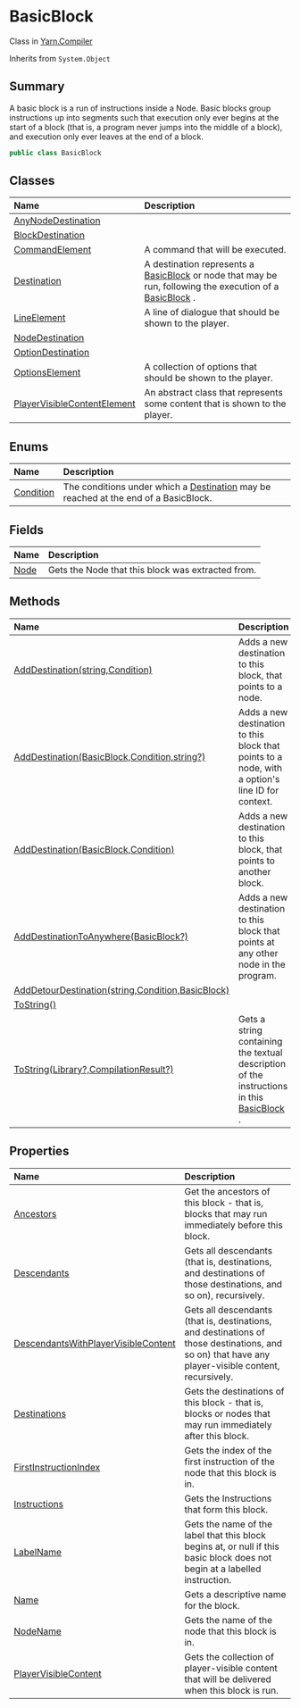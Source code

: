 # BasicBlock

Class in [Yarn.Compiler](/docs/api/csharp/yarn.compiler.md)

Inherits from `System.Object`

## Summary


A basic block is a run of instructions inside a Node. Basic blocks group
instructions up into segments such that execution only ever begins at
the start of a block (that is, a program never jumps into the middle of
a block), and execution only ever leaves at the end of a block.


```csharp
public class BasicBlock
```

## Classes

|Name|Description|
|:---|:---|
|[AnyNodeDestination](/docs/api/csharp/yarn.compiler.basicblock.anynodedestination.md)||
|[BlockDestination](/docs/api/csharp/yarn.compiler.basicblock.blockdestination.md)||
|[CommandElement](/docs/api/csharp/yarn.compiler.basicblock.commandelement.md)|A command that will be executed.|
|[Destination](/docs/api/csharp/yarn.compiler.basicblock.destination.md)|A destination represents a  <a href="yarn.compiler.basicblock.md">BasicBlock</a>  or node that may be run, following the execution of a  <a href="yarn.compiler.basicblock.md">BasicBlock</a> .|
|[LineElement](/docs/api/csharp/yarn.compiler.basicblock.lineelement.md)|A line of dialogue that should be shown to the player.|
|[NodeDestination](/docs/api/csharp/yarn.compiler.basicblock.nodedestination.md)||
|[OptionDestination](/docs/api/csharp/yarn.compiler.basicblock.optiondestination.md)||
|[OptionsElement](/docs/api/csharp/yarn.compiler.basicblock.optionselement.md)|A collection of options that should be shown to the player.|
|[PlayerVisibleContentElement](/docs/api/csharp/yarn.compiler.basicblock.playervisiblecontentelement.md)|An abstract class that represents some content that is shown to the player.|

## Enums

|Name|Description|
|:---|:---|
|[Condition](/docs/api/csharp/yarn.compiler.basicblock.condition.md)|The conditions under which a  <a href="yarn.compiler.basicblock.destination.md">Destination</a>  may be reached at the end of a BasicBlock.|

## Fields

|Name|Description|
|:---|:---|
|[Node](/docs/api/csharp/yarn.compiler.basicblock.node.md)|Gets the Node that this block was extracted from.|

## Methods

|Name|Description|
|:---|:---|
|[AddDestination(string,Condition)](/docs/api/csharp/yarn.compiler.basicblock.adddestination-2.md)|Adds a new destination to this block, that points to a node.|
|[AddDestination(BasicBlock,Condition,string?)](/docs/api/csharp/yarn.compiler.basicblock.adddestination-3.md)|Adds a new destination to this block that points to a node, with a option's line ID for context.|
|[AddDestination(BasicBlock,Condition)](/docs/api/csharp/yarn.compiler.basicblock.adddestination-1.md)|Adds a new destination to this block, that points to another block.|
|[AddDestinationToAnywhere(BasicBlock?)](/docs/api/csharp/yarn.compiler.basicblock.adddestinationtoanywhere.md)|Adds a new destination to this block that points at any other node in the program.|
|[AddDetourDestination(string,Condition,BasicBlock)](/docs/api/csharp/yarn.compiler.basicblock.adddetourdestination.md)||
|[ToString()](/docs/api/csharp/yarn.compiler.basicblock.tostring-1.md)||
|[ToString(Library?,CompilationResult?)](/docs/api/csharp/yarn.compiler.basicblock.tostring-2.md)|Gets a string containing the textual description of the instructions in this  <a href="yarn.compiler.basicblock.md">BasicBlock</a> .|

## Properties

|Name|Description|
|:---|:---|
|[Ancestors](/docs/api/csharp/yarn.compiler.basicblock.ancestors.md)|Get the ancestors of this block - that is, blocks that may run immediately before this block.|
|[Descendants](/docs/api/csharp/yarn.compiler.basicblock.descendants.md)|Gets all descendants (that is, destinations, and destinations of those destinations, and so on), recursively.|
|[DescendantsWithPlayerVisibleContent](/docs/api/csharp/yarn.compiler.basicblock.descendantswithplayervisiblecontent.md)|Gets all descendants (that is, destinations, and destinations of those destinations, and so on) that have any player-visible content, recursively.|
|[Destinations](/docs/api/csharp/yarn.compiler.basicblock.destinations.md)|Gets the destinations of this block - that is, blocks or nodes that may run immediately after this block.|
|[FirstInstructionIndex](/docs/api/csharp/yarn.compiler.basicblock.firstinstructionindex.md)|Gets the index of the first instruction of the node that this block is in.|
|[Instructions](/docs/api/csharp/yarn.compiler.basicblock.instructions.md)|Gets the Instructions that form this block.|
|[LabelName](/docs/api/csharp/yarn.compiler.basicblock.labelname.md)|Gets the name of the label that this block begins at, or null if this basic block does not begin at a labelled instruction.|
|[Name](/docs/api/csharp/yarn.compiler.basicblock.name.md)|Gets a descriptive name for the block.|
|[NodeName](/docs/api/csharp/yarn.compiler.basicblock.nodename.md)|Gets the name of the node that this block is in.|
|[PlayerVisibleContent](/docs/api/csharp/yarn.compiler.basicblock.playervisiblecontent.md)|Gets the collection of player-visible content that will be delivered when this block is run.|

